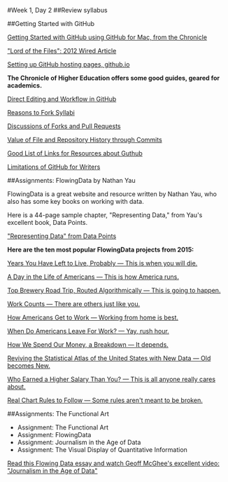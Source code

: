 #Week 1, Day 2
##Review syllabus

##Getting Started with GitHub

[Getting Started with GitHub using GitHub for Mac, from the Chronicle](http://chronicle.com/blogs/profhacker/getting-started-with-a-github-repository/47393)

["Lord of the Files": 2012 Wired Article](http://www.wired.com/2012/02/github-2/)

[Setting up GitHub hosting pages, github.io](https://pages.github.com/)

<b>The Chronicle of Higher Education offers some good guides, geared for academics.</b>

[Direct Editing and Workflow in GitHub](http://chronicle.com/blogs/profhacker/direct-editing-and-zen-mode-in-github/47497)

[Reasons to Fork Syllabi](http://chronicle.com/blogs/profhacker/forking-your-syllabus/39137)

[Discussions of Forks and Pull Requests](http://chronicle.com/blogs/profhacker/forks-and-pull-requests-in-github/47753)

[Value of File and Repository History through Commits](http://chronicle.com/blogs/profhacker/file-and-repository-history-in-github/48047)

[Good List of Links for Resources about Guthub](http://chronicle.com/blogs/profhacker/resources-for-learning-git-and-github/48285)

[Limitations of GitHub for Writers](http://chronicle.com/blogs/profhacker/the-limitations-of-github-for-writers/48299)


##Assignments: FlowingData by Nathan Yau

FlowingData is a great website and resource written by Nathan Yau, who also has some key books on working with data.

Here is a 44-page sample chapter, "Representing Data," from Yau's excellent book, Data Points.

["Representing Data" from Data Points](https://drive.google.com/open?id=0B0fVXql3uCOpcXdONzBsUE1qcmc)

<b>Here are the ten most popular FlowingData projects from 2015:</b>

[Years You Have Left to Live, Probably — This is when you will die.](http://flowingdata.us2.list-manage.com/track/click?u=f538bce868aac1144d248c0bc&id=e5462d235c&e=e0ec3e51d7)

[A Day in the Life of Americans — This is how America runs.](http://flowingdata.us2.list-manage1.com/track/click?u=f538bce868aac1144d248c0bc&id=f756dac65b&e=e0ec3e51d7)

[Top Brewery Road Trip, Routed Algorithmically — This is going to happen.](http://flowingdata.us2.list-manage.com/track/click?u=f538bce868aac1144d248c0bc&id=52be71e088&e=e0ec3e51d7)

[Work Counts — There are others just like you.](http://flowingdata.us2.list-manage.com/track/click?u=f538bce868aac1144d248c0bc&id=7653f2c8fd&e=e0ec3e51d7)

[How Americans Get to Work — Working from home is best.](http://flowingdata.us2.list-manage.com/track/click?u=f538bce868aac1144d248c0bc&id=e5bf5965a0&e=e0ec3e51d7)

[When Do Americans Leave For Work? — Yay, rush hour.](http://flowingdata.us2.list-manage.com/track/click?u=f538bce868aac1144d248c0bc&id=c2215b595a&e=e0ec3e51d7)

[How We Spend Our Money, a Breakdown — It depends.](http://flowingdata.us2.list-manage2.com/track/click?u=f538bce868aac1144d248c0bc&id=8777632ac5&e=e0ec3e51d7)

[Reviving the Statistical Atlas of the United States with New Data — Old becomes New.](http://flowingdata.us2.list-manage.com/track/click?u=f538bce868aac1144d248c0bc&id=2e04d4a6a7&e=e0ec3e51d7)

[Who Earned a Higher Salary Than You? — This is all anyone really cares about.](http://flowingdata.us2.list-manage.com/track/click?u=f538bce868aac1144d248c0bc&id=b4d7b0c9de&e=e0ec3e51d7)

[Real Chart Rules to Follow — Some rules aren't meant to be broken.](http://flowingdata.us2.list-manage.com/track/click?u=f538bce868aac1144d248c0bc&id=873be0439b&e=e0ec3e51d7)

##Assignments: The Functional Art

- Assignment: The Functional Art
- Assignment: FlowingData
- Assignment: Journalism in the Age of Data
- Assignment: The Visual Display of Quantitative Information

[Read this Flowing Data essay and watch Geoff McGhee's excellent video: "Journalism in the Age of Data"](http://flowingdata.com/2010/09/27/journalism-in-the-age-of-data/)


